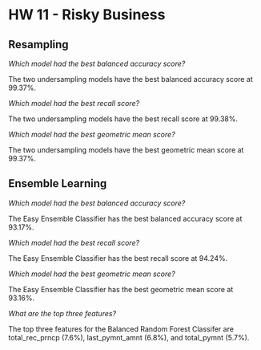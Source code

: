 # HW 11 - Risky Business
 
## Resampling

*Which model had the best balanced accuracy score?*

The two undersampling models have the best balanced accuracy score at 99.37%.

*Which model had the best recall score?*

The two undersampling models have the best recall score at 99.38%.

*Which model had the best geometric mean score?*

The two undersampling models have the best geometric mean score at 99.37%.

## Ensemble Learning

*Which model had the best balanced accuracy score?*

The Easy Ensemble Classifier has the best balanced accuracy score at 93.17%.

*Which model had the best recall score?*

The Easy Ensemble Classifier has the best recall score at 94.24%.

*Which model had the best geometric mean score?*

The Easy Ensemble Classifier has the best geometric mean score at 93.16%.

*What are the top three features?*

The top three features for the Balanced Random Forest Classifer are total_rec_prncp (7.6%), last_pymnt_amnt (6.8%), and total_pymnt (5.7%).

